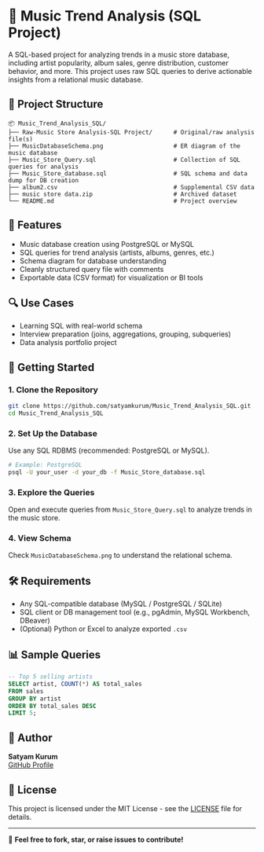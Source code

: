 # 🎵 Music Trend Analysis (SQL Project)

A SQL-based project for analyzing trends in a music store database, including artist popularity, album sales, genre distribution, customer behavior, and more. This project uses raw SQL queries to derive actionable insights from a relational music database.

## 📁 Project Structure

```
📦 Music_Trend_Analysis_SQL/
├── Raw-Music Store Analysis-SQL Project/      # Original/raw analysis file(s)
├── MusicDatabaseSchema.png                    # ER diagram of the music database
├── Music_Store_Query.sql                      # Collection of SQL queries for analysis
├── Music_Store_database.sql                   # SQL schema and data dump for DB creation
├── album2.csv                                 # Supplemental CSV data
├── music store data.zip                       # Archived dataset
└── README.md                                  # Project overview
```

## 📌 Features

- Music database creation using PostgreSQL or MySQL
- SQL queries for trend analysis (artists, albums, genres, etc.)
- Schema diagram for database understanding
- Cleanly structured query file with comments
- Exportable data (CSV format) for visualization or BI tools

## 🔍 Use Cases

- Learning SQL with real-world schema
- Interview preparation (joins, aggregations, grouping, subqueries)
- Data analysis portfolio project

## 🚀 Getting Started

### 1. Clone the Repository

```bash
git clone https://github.com/satyamkurum/Music_Trend_Analysis_SQL.git
cd Music_Trend_Analysis_SQL
```

### 2. Set Up the Database

Use any SQL RDBMS (recommended: PostgreSQL or MySQL).

```bash
# Example: PostgreSQL
psql -U your_user -d your_db -f Music_Store_database.sql
```

### 3. Explore the Queries

Open and execute queries from `Music_Store_Query.sql` to analyze trends in the music store.

### 4. View Schema

Check `MusicDatabaseSchema.png` to understand the relational schema.

## 🛠 Requirements

- Any SQL-compatible database (MySQL / PostgreSQL / SQLite)
- SQL client or DB management tool (e.g., pgAdmin, MySQL Workbench, DBeaver)
- (Optional) Python or Excel to analyze exported `.csv`

## 📊 Sample Queries

```sql
-- Top 5 selling artists
SELECT artist, COUNT(*) AS total_sales
FROM sales
GROUP BY artist
ORDER BY total_sales DESC
LIMIT 5;
```

## 🧠 Author

**Satyam Kurum**  
[GitHub Profile](https://github.com/satyamkurum)

## 📄 License

This project is licensed under the MIT License - see the [LICENSE](LICENSE) file for details.

---

🔗 **Feel free to fork, star, or raise issues to contribute!**
